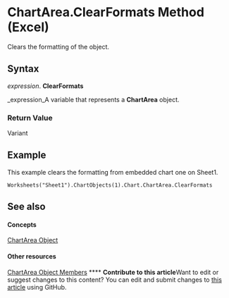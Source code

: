 
# ChartArea.ClearFormats Method (Excel)

Clears the formatting of the object.


## Syntax

 _expression_. **ClearFormats**

 _expression_A variable that represents a  **ChartArea** object.


### Return Value

Variant


## Example

This example clears the formatting from embedded chart one on Sheet1.


```
Worksheets("Sheet1").ChartObjects(1).Chart.ChartArea.ClearFormats
```


## See also


#### Concepts


 [ChartArea Object](883423b5-7689-b164-c0a3-8dab049b5d9e.md)
#### Other resources


 [ChartArea Object Members](7be5d1c8-31ef-e784-7381-0bd95532da94.md)
****   **Contribute to this article**Want to edit or suggest changes to this content? You can edit and submit changes to  [this article](https://github.com/jhershey00/VBA_Excel_Test/OpenXMLCon/articles/0af0bba7-6fb8-d221-7b1f-ba7c40ae1687.md) using GitHub.

